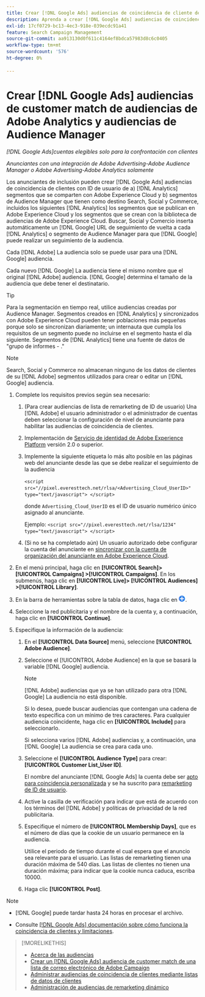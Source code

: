 ```yaml
---
title: Crear [!DNL Google Ads] audiencias de coincidencia de cliente de [!DNL Adobe] audiencias
description: Aprenda a crear [!DNL Google Ads] audiencias de coincidencia de clientes de las audiencias de Adobe Analytics y Audience Manager existentes.
exl-id: 17cf0729-bc13-4ec3-918e-039ecdc91a41
feature: Search Campaign Management
source-git-commit: aa913130d0f611c4164ef8bdca57983d8c6c0405
workflow-type: tm+mt
source-wordcount: '576'
ht-degree: 0%

---
```


# Crear [!DNL Google Ads] audiencias de customer match de audiencias de Adobe Analytics y audiencias de Audience Manager

*[!DNL Google Ads]cuentas elegibles solo para la confrontación con clientes*

*Anunciantes con una integración de Adobe Advertising-Adobe Audience Manager o Adobe Advertising-Adobe Analytics solamente*

Los anunciantes de inclusión pueden crear [!DNL Google Ads] audiencias de coincidencia de clientes con ID de usuario de a) [!DNL Analytics] segmentos que se comparten con Adobe Experience Cloud y b) segmentos de Audience Manager que tienen como destino Search, Social y Commerce, incluidos los siguientes [!DNL Analytics] los segmentos que se publican en Adobe Experience Cloud y los segmentos que se crean con la biblioteca de audiencias de Adobe Experience Cloud. Buscar, Social y Comercio inserta automáticamente un [!DNL Google] URL de seguimiento de vuelta a cada [!DNL Analytics] o segmento de Audience Manager para que [!DNL Google] puede realizar un seguimiento de la audiencia.

Cada [!DNL Adobe] La audiencia solo se puede usar para una [!DNL Google] audiencia.

Cada nuevo [!DNL Google] La audiencia tiene el mismo nombre que el original [!DNL Adobe] audiencia. [!DNL Google] determina el tamaño de la audiencia que debe tener el destinatario.

>[!TIP]
>
>Para la segmentación en tiempo real, utilice audiencias creadas por Audience Manager. Segmentos creados en [!DNL Analytics] y sincronizados con Adobe Experience Cloud pueden tener poblaciones más pequeñas porque solo se sincronizan diariamente; un internauta que cumpla los requisitos de un segmento puede no incluirse en el segmento hasta el día siguiente. Segmentos de [!DNL Analytics] tiene una fuente de datos de &quot;grupo de informes - .&quot;

>[!NOTE]
>
>Search, Social y Commerce no almacenan ninguno de los datos de clientes de su [!DNL Adobe] segmentos utilizados para crear o editar un [!DNL Google] audiencia.

1. Complete los requisitos previos según sea necesario:

   1. (Para crear audiencias de lista de remarketing de ID de usuario) Una [!DNL Adobe] el usuario administrador o el administrador de cuentas deben seleccionar la configuración de nivel de anunciante para habilitar las audiencias de coincidencia de clientes.

   1. Implementación de [Servicio de identidad de Adobe Experience Platform](https://experienceleague.adobe.com/docs/id-service/using/home.html) versión 2.0 o superior.

   1. Implemente la siguiente etiqueta lo más alto posible en las páginas web del anunciante desde las que se debe realizar el seguimiento de la audiencia

      `<script src="//pixel.everesttech.net/rlsa/<Advertising_Cloud_UserID>" type="text/javascript"> </script>`

      donde `Advertising_Cloud_UserID` es el ID de usuario numérico único asignado al anunciante.

      Ejemplo: `<script src="//pixel.everesttech.net/rlsa/1234" type="text/javascript"> </script>`

   1. (Si no se ha completado aún) Un usuario autorizado debe configurar la cuenta del anunciante en [sincronizar con la cuenta de organización del anunciante en Adobe Experience Cloud](/help/search-social-commerce/admin/sync-adobe-audiences.md).

1. En el menú principal, haga clic en **[!UICONTROL Search]> [!UICONTROL Campaigns] >[!UICONTROL Campaigns]**. En los submenús, haga clic en **[!UICONTROL Live]> [!UICONTROL Audiences] >[!UICONTROL Library]**.

1. En la barra de herramientas sobre la tabla de datos, haga clic en ![Crear](/help/search-social-commerce/assets/add.png "Crear").

1. Seleccione la red publicitaria y el nombre de la cuenta y, a continuación, haga clic en **[!UICONTROL Continue]**.

1. Especifique la información de la audiencia:

   1. En el **[!UICONTROL Data Source]** menú, seleccione **[!UICONTROL Adobe Audience]**.

   1. Seleccione el [!UICONTROL Adobe Audience] en la que se basará la variable [!DNL Google] audiencia.

      >[!NOTE]
      >
      >[!DNL Adobe] audiencias que ya se han utilizado para otra [!DNL Google] La audiencia no está disponible.

      Si lo desea, puede buscar audiencias que contengan una cadena de texto específica con un mínimo de tres caracteres. Para cualquier audiencia coincidente, haga clic en **[!UICONTROL Include]** para seleccionarlo.

      Si selecciona varios [!DNL Adobe] audiencias y, a continuación, una [!DNL Google] La audiencia se crea para cada uno.

   1. Seleccione el **[!UICONTROL Audience Type]** para crear: **[!UICONTROL Customer List_User ID]**.

      El nombre del anunciante [!DNL Google Ads] la cuenta debe ser [apto para coincidencia personalizada](https://support.google.com/adspolicy/answer/6299717) y se ha suscrito para [remarketing de ID de usuario](https://support.google.com/google-ads/answer/9199250).

   1. Active la casilla de verificación para indicar que está de acuerdo con los términos del [!DNL Adobe] y políticas de privacidad de la red publicitaria.

   1. Especifique el número de **[!UICONTROL Membership Days]**, que es el número de días que la cookie de un usuario permanece en la audiencia.

      Utilice el periodo de tiempo durante el cual espera que el anuncio sea relevante para el usuario. Las listas de remarketing tienen una duración máxima de 540 días. Las listas de clientes no tienen una duración máxima; para indicar que la cookie nunca caduca, escriba 10000.

   1. Haga clic **[!UICONTROL Post]**.

>[!NOTE]
>
>* [!DNL Google] puede tardar hasta 24 horas en procesar el archivo.
>
>* Consulte [[!DNL Google Ads] documentación sobre cómo funciona la coincidencia de clientes y limitaciones](https://support.google.com/displayvideo/answer/9539301).

>[!MORELIKETHIS]
>
>* [Acerca de las audiencias](audience-about.md)
>* [Crear un [!DNL Google Ads] audiencia de customer match de una lista de correo electrónico de Adobe Campaign](google-audience-from-campaign-email-list.md)
>* [Administrar audiencias de coincidencia de clientes mediante listas de datos de clientes](audience-from-customer-data-list.md)
>* [Administración de audiencias de remarketing dinámico](audience-dynamic-remarketing-manage.md)
